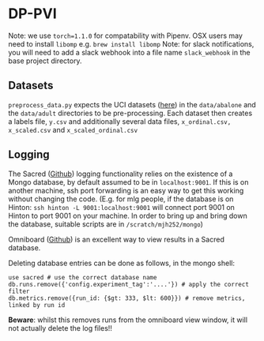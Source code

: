 # DP-PVI

Note: we use `torch=1.1.0` for compatability with Pipenv.
  OSX users may need to install `libomp` e.g. `brew install libomp`
Note: for slack notifications, you will need to add a slack webhook into a file name `slack_webhook` in the base project directory.

## Datasets
`preprocess_data.py` expects the UCI datasets ([here](https://archive.ics.uci.edu/ml/datasets.php)) in the `data/abalone` and the `data/adult` directories to be pre-processing. Each dataset then creates a labels file, `y.csv` and additionally several data files, `x_ordinal.csv, x_scaled.csv` and `x_scaled_ordinal.csv`

## Logging 
The Sacred ([Github](https://github.com/IDSIA/sacred)) logging functionality relies on the existence of a Mongo database, by default assumed to be in `localhost:9001`. If this is on another machine, ssh port forwarding is an easy way to get this working without changing the code. (E.g. for mlg people, if the database is on Hinton: `ssh hinton -L 9001:localhost:9001` will connect port 9001 on Hinton to port 9001 on your machine. In order to bring up and bring down the database, suitable scripts are in `/scratch/mjh252/mongo`)

Omniboard ([Github](https://github.com/vivekratnavel/omniboard)) is an excellent way to view results in a Sacred database.

Deleting database entries can be done as follows, in the mongo shell:
```angular2
use sacred # use the correct database name
db.runs.remove({'config.experiment_tag':'....'}) # apply the correct filter
db.metrics.remove({run_id: {$gt: 333, $lt: 600}}) # remove metrics, linked by run id
```


**Beware**: whilst this removes runs from the omniboard view window, it will not actually delete the log files!!
  